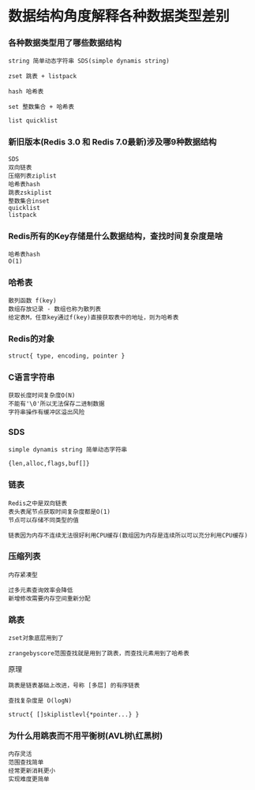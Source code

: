 # 数据结构角度解释各种数据类型差别

### 各种数据类型用了哪些数据结构
```
string 简单动态字符串 SDS(simple dynamis string)

zset 跳表 + listpack

hash 哈希表

set 整数集合 + 哈希表

list quicklist
```


### 新旧版本(Redis 3.0 和 Redis 7.0最新)涉及哪9种数据结构
```
SDS
双向链表
压缩列表ziplist
哈希表hash
跳表zskiplist
整数集合inset
quicklist
listpack
```

### Redis所有的Key存储是什么数据结构，查找时间复杂度是啥
```
哈希表hash
O(1)
```

### 哈希表
```
散列函数 f(key)
数组存放记录 - 数组也称为散列表
给定表M，任意key通过f(key)直接获取表中的地址，则为哈希表
```

### Redis的对象
```
struct{ type, encoding, pointer }
```

### C语言字符串
```
获取长度时间复杂度O(N)
不能有'\0'所以无法保存二进制数据
字符串操作有缓冲区溢出风险
```

### SDS
```
simple dynamis string 简单动态字符串

{len,alloc,flags,buf[]}
```

### 链表
```
Redis之中是双向链表
表头表尾节点获取时间复杂度都是O(1)
节点可以存储不同类型的值

链表因为内存不连续无法很好利用CPU缓存(数组因为内存是连续所以可以充分利用CPU缓存)
```

### 压缩列表
```
内存紧凑型

过多元素查询效率会降低
新增修改需要内存空间重新分配
```

### 跳表
```
zset对象底层用到了

zrangebyscore范围查找就是用到了跳表，而查找元素用到了哈希表
```
原理
```
跳表是链表基础上改进，号称 [多层] 的有序链表

查找复杂度是 O(logN)

struct{ []skiplistlevl{*pointer...} }
```

### 为什么用跳表而不用平衡树(AVL树\红黑树)

```
内存灵活
范围查找简单
经常更新消耗更小
实现难度更简单
```
